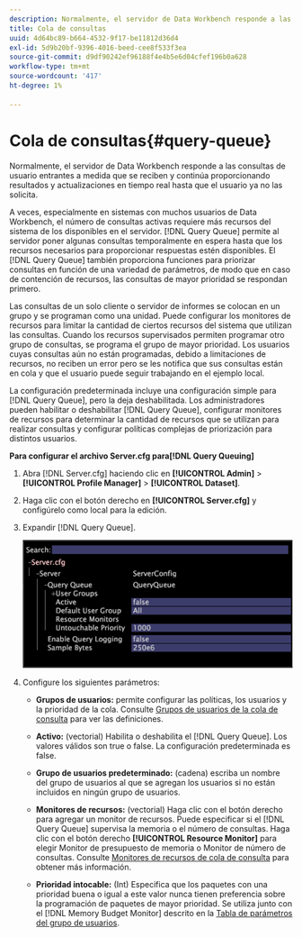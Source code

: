 ```yaml
---
description: Normalmente, el servidor de Data Workbench responde a las consultas de usuario entrantes a medida que se reciben y continúa proporcionando resultados y actualizaciones en tiempo real hasta que el usuario ya no las solicita.
title: Cola de consultas
uuid: 4d64bc89-b664-4532-9f17-be11812d36d4
exl-id: 5d9b20bf-9396-4016-beed-cee8f533f3ea
source-git-commit: d9df90242ef96188f4e4b5e6d04cfef196b0a628
workflow-type: tm+mt
source-wordcount: '417'
ht-degree: 1%

---
```


# Cola de consultas{#query-queue}

Normalmente, el servidor de Data Workbench responde a las consultas de usuario entrantes a medida que se reciben y continúa proporcionando resultados y actualizaciones en tiempo real hasta que el usuario ya no las solicita.

A veces, especialmente en sistemas con muchos usuarios de Data Workbench, el número de consultas activas requiere más recursos del sistema de los disponibles en el servidor. [!DNL Query Queue] permite al servidor poner algunas consultas temporalmente en espera hasta que los recursos necesarios para proporcionar respuestas estén disponibles. El [!DNL Query Queue] también proporciona funciones para priorizar consultas en función de una variedad de parámetros, de modo que en caso de contención de recursos, las consultas de mayor prioridad se respondan primero.

Las consultas de un solo cliente o servidor de informes se colocan en un grupo y se programan como una unidad. Puede configurar los monitores de recursos para limitar la cantidad de ciertos recursos del sistema que utilizan las consultas. Cuando los recursos supervisados permiten programar otro grupo de consultas, se programa el grupo de mayor prioridad. Los usuarios cuyas consultas aún no están programadas, debido a limitaciones de recursos, no reciben un error pero se les notifica que sus consultas están en cola y que el usuario puede seguir trabajando en el ejemplo local.

La configuración predeterminada incluye una configuración simple para [!DNL Query Queue], pero la deja deshabilitada. Los administradores pueden habilitar o deshabilitar [!DNL Query Queue], configurar monitores de recursos para determinar la cantidad de recursos que se utilizan para realizar consultas y configurar políticas complejas de priorización para distintos usuarios.

**Para configurar el archivo Server.cfg para[!DNL Query Queuing]**

1. Abra [!DNL Server.cfg] haciendo clic en **[!UICONTROL Admin]** > **[!UICONTROL Profile Manager]** > **[!UICONTROL Dataset]**.
1. Haga clic con el botón derecho en **[!UICONTROL Server.cfg]** y configúrelo como local para la edición.
1. Expandir [!DNL Query Queue].

   ![](assets/queryqueue1.png)

1. Configure los siguientes parámetros:

   * **Grupos de usuarios:** permite configurar las políticas, los usuarios y la prioridad de la cola. Consulte [Grupos de usuarios de la cola de consulta](../../../../home/c-get-started/c-admin-intrf/c-query-que/c-query-que-user-grps.md#concept-5555f51402ed49419c067d61738474c1) para ver las definiciones.

   * **Activo:**  (vectorial) Habilita o deshabilita el  [!DNL Query Queue]. Los valores válidos son true o false. La configuración predeterminada es false.

   * **Grupo de usuarios predeterminado:** (cadena) escriba un nombre del grupo de usuarios al que se agregan los usuarios si no están incluidos en ningún grupo de usuarios.
   * **Monitores de recursos:** (vectorial) Haga clic con el botón derecho para agregar un monitor de recursos. Puede especificar si el [!DNL Query Queue] supervisa la memoria o el número de consultas. Haga clic con el botón derecho **[!UICONTROL Resource Monitor]** para elegir Monitor de presupuesto de memoria o Monitor de número de consultas. Consulte [Monitores de recursos de cola de consulta](../../../../home/c-get-started/c-admin-intrf/c-query-que/c-query-que-res-mon.md#concept-0840967b228c4d5ba3b59b4b2759f325) para obtener más información.

   * **Prioridad intocable:**  (Int) Especifica que los paquetes con una prioridad buena o igual a este valor nunca tienen preferencia sobre la programación de paquetes de mayor prioridad. Se utiliza junto con el [!DNL Memory Budget Monitor] descrito en la [Tabla de parámetros del grupo de usuarios](../../../../home/c-get-started/c-admin-intrf/c-query-que/c-query-que-user-grps.md#concept-5555f51402ed49419c067d61738474c1).
